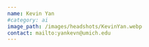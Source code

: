 ```yaml
---
name: Kevin Yan
#category: ai
image_path: /images/headshots/KevinYan.webp
contact: mailto:yankevn@umich.edu
---
```

